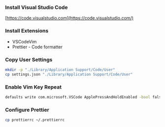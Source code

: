 ### Install Visual Studio Code

[https://code.visualstudio.com](https://code.visualstudio.com/)

### Install Extensions

- VSCodeVim
- Prettier - Code formatter

### Copy User Settings

```bash
mkdir -p "./Library/Application Support/Code/User"
cp settings.json "./Library/Application Support/Code/User"
```

### Enable Vim Key Repeat

```bash
defaults write com.microsoft.VSCode ApplePressAndHoldEnabled -bool false
```

### Configure Prettier

```bash
cp prettierrc ~/.prettierrc
```
